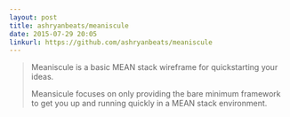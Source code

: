 ```yaml
---
layout: post
title: ashryanbeats/meaniscule
date: 2015-07-29 20:05
linkurl: https://github.com/ashryanbeats/meaniscule
---
```


> Meaniscule is a basic MEAN stack wireframe for quickstarting your ideas.
> 
> Meansicule focuses on only providing the bare minimum framework to get you up and running quickly in a MEAN stack environment.


